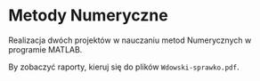 # Metody Numeryczne
Realizacja dwóch projektów w nauczaniu metod Numerycznych w programie MATLAB.

By zobaczyć raporty, kieruj się do plików `Wdowski-sprawko.pdf`.
